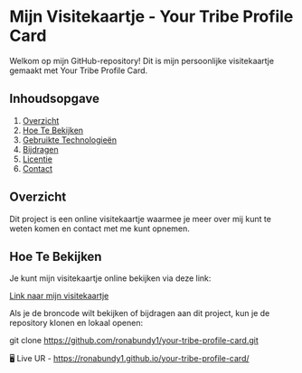 # Mijn Visitekaartje - Your Tribe Profile Card

Welkom op mijn GitHub-repository! Dit is mijn persoonlijke visitekaartje gemaakt met Your Tribe Profile Card.

## Inhoudsopgave

1. [Overzicht](#overzicht)
2. [Hoe Te Bekijken](#hoe-te-bekijken)
3. [Gebruikte Technologieën](#gebruikte-technologieën)
4. [Bijdragen](#bijdragen)
5. [Licentie](#licentie)
6. [Contact](#contact)

## Overzicht

Dit project is een online visitekaartje waarmee je meer over mij kunt te weten komen en contact met me kunt opnemen.

## Hoe Te Bekijken

Je kunt mijn visitekaartje online bekijken via deze link:

[Link naar mijn visitekaartje](https://ronabundy1.github.io/your-tribe-profile-card/)

Als je de broncode wilt bekijken of bijdragen aan dit project, kun je de repository klonen en lokaal openen:


git clone https://github.com/ronabundy1/your-tribe-profile-card.git

🖥️ Live UR  - https://ronabundy1.github.io/your-tribe-profile-card/


